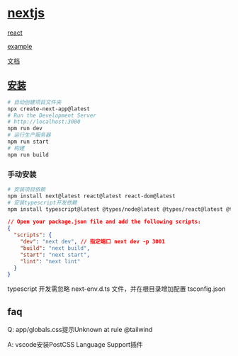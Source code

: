 # [nextjs](https://nextjs.org/)

[react](https://nextjs.org/learn/react-foundations)

[example](https://nextjs.org/learn/dashboard-app)

[文档](https://nextjs.org/docs)

## [安装](https://nextjs.org/docs/getting-started/installation)

```bash
# 自动创建项目文件夹
npx create-next-app@latest
# Run the Development Server
# http://localhost:3000
npm run dev
# 运行生产服务器
npm run start
# 构建
npm run build
```

### 手动安装

```bash
# 安装项目依赖
npm install next@latest react@latest react-dom@latest
# 安装typescript开发依赖
npm install typescript@latest @types/node@latest @types/react@latest @types/react-dom@latest -D
```

```json
// Open your package.json file and add the following scripts:
{
  "scripts": {
    "dev": "next dev", // 指定端口 next dev -p 3001
    "build": "next build",
    "start": "next start",
    "lint": "next lint"
  }
}
```

typescript 开发需忽略 next-env.d.ts 文件，并在根目录增加配置 tsconfig.json

## faq

Q: app/globals.css提示Unknown at rule @tailwind

A: vscode安装PostCSS Language Support插件
